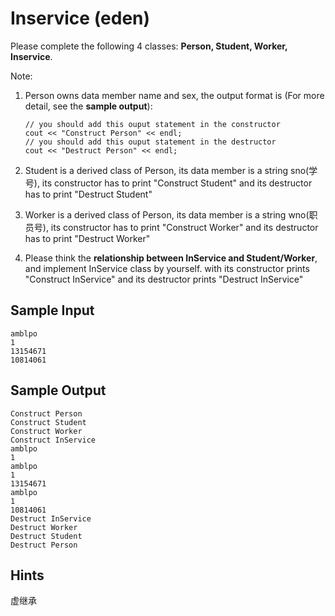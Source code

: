 # Inservice (eden)

Please complete the following 4 classes: **Person, Student, Worker, Inservice**.

Note:

1. Person owns data member name and sex, the output format is (For more detail, see the **sample output**):
	```
	// you should add this ouput statement in the constructor
	cout << "Construct Person" << endl;
	// you should add this ouput statement in the destructor
	cout << "Destruct Person" << endl;
	```

2. Student is a derived class of Person, its data member is a string sno(学号), its constructor has to print "Construct Student" and its destructor has to print "Destruct Student"

3. Worker is a derived class of Person, its data member is a string wno(职员号), its constructor has to print "Construct Worker" and its destructor has to print "Destruct Worker"

4. Please think the **relationship between InService and Student/Worker**, and implement InService class by yourself. with its constructor prints "Construct InService" and its destructor prints "Destruct InService"

## Sample Input
```
amblpo
1
13154671
10814061

```
## Sample Output
```
Construct Person
Construct Student
Construct Worker
Construct InService
amblpo
1
amblpo
1
13154671
amblpo
1
10814061
Destruct InService
Destruct Worker
Destruct Student
Destruct Person
```

## Hints
虚继承